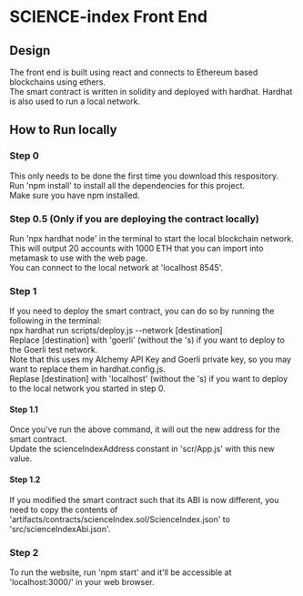 # SCIENCE-index Front End
## Design
The front end is built using react and connects to Ethereum based blockchains using ethers.  
The smart contract is written in solidity and deployed with hardhat. Hardhat is also used to run a local network.  
## How to Run locally
### Step 0
This only needs to be done the first time you download this respository.  
Run 'npm install' to install all the dependencies for this project.  
Make sure you have npm installed.
### Step 0.5 (Only if you are deploying the contract locally)
Run 'npx hardhat node' in the terminal to start the local blockchain network.  
This will output 20 accounts with 1000 ETH that you can import into metamask to use with the web page.  
You can connect to the local network at 'localhost 8545'.
### Step 1
If you need to deploy the smart contract, you can do so by running the following in the terminal:  
npx hardhat run scripts/deploy.js --network [destination]  
Replace [destination] with 'goerli' (without the 's) if you want to deploy to the Goerli test network.  
Note that this uses my Alchemy API Key and Goerli private key, so you may want to replace them in hardhat.config.js.  
Replase [destination] with 'localhost' (without the 's) if you want to deploy to the local network you started in step 0.  
#### Step 1.1
Once you've run the above command, it will out the new address for the smart contract.  
Update the scienceIndexAddress constant in 'scr/App.js' with this new value.
#### Step 1.2
If you modified the smart contract such that its ABI is now different, you need to copy the contents of 'artifacts/contracts/scienceIndex.sol/ScienceIndex.json' to 'src/scienceIndexAbi.json'. 
### Step 2
To run the website, run 'npm start' and it'll be accessible at 'localhost:3000/' in your web browser.